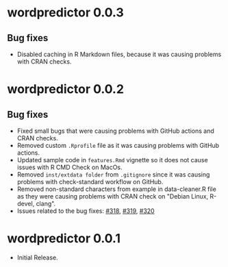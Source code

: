 # wordpredictor 0.0.3

## Bug fixes

  * Disabled caching in R Markdown files, because it was causing problems with CRAN checks.
  
# wordpredictor 0.0.2

## Bug fixes

  * Fixed small bugs that were causing problems with GitHub actions and CRAN checks.
  * Removed custom `.Rprofile` file as it was causing problems with GitHub actions.
  * Updated sample code in `features.Rmd` vignette so it does not cause issues with R CMD Check on MacOs.
  * Removed `inst/extdata folder` from `.gitignore` since it was causing problems with check-standard workflow on GitHub.
  * Removed non-standard characters from example in data-cleaner.R file as they were causing problems with CRAN check on "Debian Linux, R-devel, clang".
  * Issues related to the bug fixes: [#318](https://github.com/r-lib/actions/issues/318), [#319](https://github.com/r-lib/actions/issues/319), [#320](https://github.com/r-lib/actions/issues/320)
 
# wordpredictor 0.0.1

  * Initial Release.

